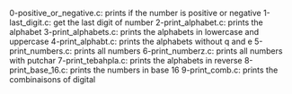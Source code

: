 0-positive_or_negative.c: prints if the number is positive or negative
1-last_digit.c: get the last digit of number
2-print_alphabet.c: prints the alphabet
3-print_alphabets.c: prints the alphabets in lowercase and uppercase
4-print_alphabt.c: prints the alphabets without q and e
5-print_numbers.c: prints all numbers
6-print_numberz.c: prints all numbers with putchar
7-print_tebahpla.c: prints the alphabets in reverse
8-print_base_16.c: prints the numbers in base 16
9-print_comb.c: prints the combinaisons of digital
